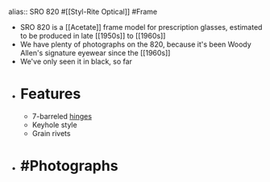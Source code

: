 alias:: SRO 820
#[[Styl-Rite Optical]] #Frame

- SRO 820 is a [[Acetate]] frame model for prescription glasses, estimated to be produced in late [[1950s]] to [[1960s]]
- We have plenty of photographs on the 820, because it's been Woody Allen's signature eyewear since the [[1960s]]
- We've only seen it in black, so far
- # Features
	- 7-barreled [hinges]([[Hinge]])
	- Keyhole style
	- Grain rivets
- # #Photographs